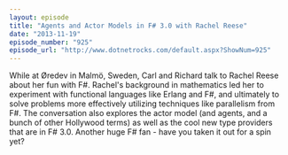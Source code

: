 ```yaml
---
layout: episode
title: "Agents and Actor Models in F# 3.0 with Rachel Reese"
date: "2013-11-19"
episode_number: "925"
episode_url: "http://www.dotnetrocks.com/default.aspx?ShowNum=925"
---
```


While at Øredev in Malmö, Sweden, Carl and Richard talk to Rachel Reese about her fun with F#. Rachel's background in mathematics led her to experiment with functional languages like Erlang and F#, and ultimately to solve problems more effectively utilizing techniques like parallelism from F#. The conversation also explores the actor model (and agents, and a bunch of other Hollywood terms) as well as the cool new type providers that are in F# 3.0. Another huge F# fan - have you taken it out for a spin yet?

